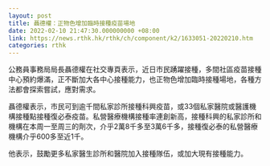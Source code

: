 ```yaml
---
layout: post
title: 聶德權：正物色增加臨時接種疫苗場地
date: 2022-02-10 21:47:30.000000000 +08:00
link: https://news.rthk.hk/rthk/ch/component/k2/1633051-20220210.htm
categories: rthk
---
```


公務員事務局局長聶德權在社交專頁表示，近日市民踴躍接種，多間社區疫苗接種中心預約爆滿，正不斷加大各中心接種能力，也正物色增加臨時接種場地，各種方法都會探索嘗試，應對需求。

聶德權表示，市民可到逾千間私家診所接種科興疫苗，或33個私家醫院或醫護機構接種點接種復必泰疫苗。私營醫療機構接種率連創新高，接種科興的私家診所和機構在本周一至周三的劑次，介乎2萬8千多至3萬6千多，接種復必泰的私營醫療機構介乎600多至近1千。

他表示，鼓勵更多私家醫生診所和醫院加入接種隊伍，或加大現有接種能力。
